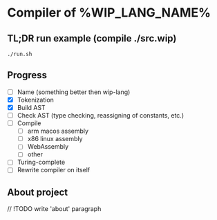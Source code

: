 # Compiler of %WIP_LANG_NAME%

## TL;DR run example (compile ./src.wip)
```
./run.sh
```

## Progress

- [ ] Name (something better then wip-lang)
- [x] Tokenization
- [x] Build AST
- [ ] Check AST (type checking, reassigning of constants, etc.)
- [ ] Compile
  - [ ] arm macos assembly
  - [ ] x86 linux assembly
  - [ ] WebAssembly
  - [ ] other
- [ ] Turing-complete
- [ ] Rewrite compiler on itself

## About project

// !TODO write 'about' paragraph

